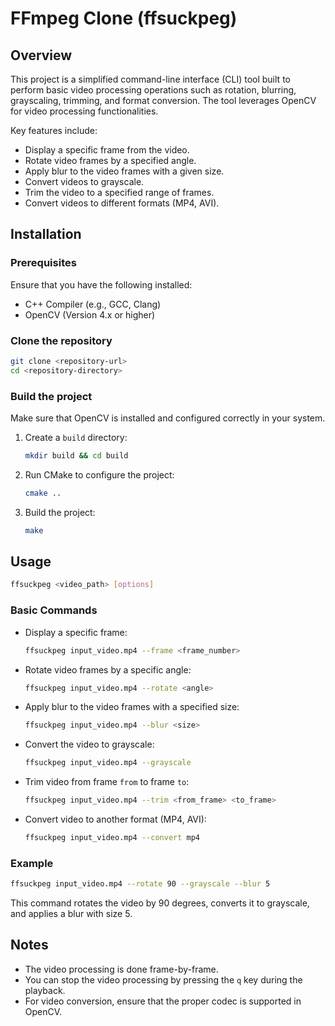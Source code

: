 # FFmpeg Clone (ffsuckpeg)

## Overview

This project is a simplified command-line interface (CLI) tool built to perform basic video processing operations such as rotation, blurring, grayscaling, trimming, and format conversion. The tool leverages OpenCV for video processing functionalities.

Key features include:

- Display a specific frame from the video.
- Rotate video frames by a specified angle.
- Apply blur to the video frames with a given size.
- Convert videos to grayscale.
- Trim the video to a specified range of frames.
- Convert videos to different formats (MP4, AVI).

## Installation

### Prerequisites

Ensure that you have the following installed:

- C++ Compiler (e.g., GCC, Clang)
- OpenCV (Version 4.x or higher)

### Clone the repository

```bash
git clone <repository-url>
cd <repository-directory>
```

### Build the project

Make sure that OpenCV is installed and configured correctly in your system.

1. Create a `build` directory:
   ```bash
   mkdir build && cd build
   ```
2. Run CMake to configure the project:
   ```bash
   cmake ..
   ```
3. Build the project:
   ```bash
   make
   ```

## Usage

```bash
ffsuckpeg <video_path> [options]
```

### Basic Commands

- Display a specific frame:

  ```bash
  ffsuckpeg input_video.mp4 --frame <frame_number>
  ```
- Rotate video frames by a specific angle:

  ```bash
  ffsuckpeg input_video.mp4 --rotate <angle>
  ```
- Apply blur to the video frames with a specified size:

  ```bash
  ffsuckpeg input_video.mp4 --blur <size>
  ```
- Convert the video to grayscale:

  ```bash
  ffsuckpeg input_video.mp4 --grayscale
  ```
- Trim video from frame `from` to frame `to`:

  ```bash
  ffsuckpeg input_video.mp4 --trim <from_frame> <to_frame>
  ```
- Convert video to another format (MP4, AVI):

  ```bash
  ffsuckpeg input_video.mp4 --convert mp4
  ```

### Example

```bash
ffsuckpeg input_video.mp4 --rotate 90 --grayscale --blur 5
```

This command rotates the video by 90 degrees, converts it to grayscale, and applies a blur with size 5.

## Notes

- The video processing is done frame-by-frame.
- You can stop the video processing by pressing the `q` key during the playback.
- For video conversion, ensure that the proper codec is supported in OpenCV.
